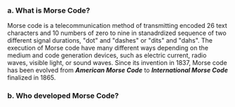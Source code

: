 ### a. What is Morse Code?

Morse code is a telecommunication method of transmitting encoded 26 text characters and 10 numbers of zero to nine in stanadrdized sequence of two different signal durations, "dot" and "dashes" or "dits" and "dahs". The execution of Morse code have many different ways depending on the medium and code generation devices, such as electric current, radio waves, visible light, or sound waves. Since its invention in 1837, Morse code has been evolved from __*American Morse Code*__ to __*International Morse Code*__ finalized in 1865. 

### b. Who developed Morse Code?

